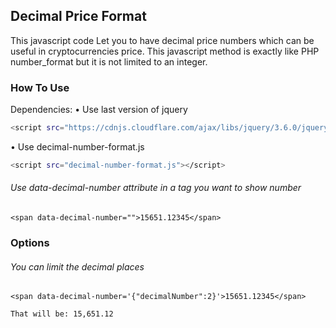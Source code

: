 ## Decimal Price Format
This javascript code Let you to have decimal price numbers which can be useful in cryptocurrencies price. This javascript method is exactly like PHP number_format but it is not limited to an integer.

### How To Use
Dependencies:
• Use last version of jquery
```sh
<script src="https://cdnjs.cloudflare.com/ajax/libs/jquery/3.6.0/jquery.min.js"></script>
```
• Use decimal-number-format.js
```sh
<script src="decimal-number-format.js"></script>
```
###### Use data-decimal-number attribute in a tag you want to show number
```<span data-decimal-number="">15651.12345</span>```

### Options
###### You can limit the decimal places
```<span data-decimal-number='{"decimalNumber":2}'>15651.12345</span>```

 ```
 That will be: 15,651.12
 ```

